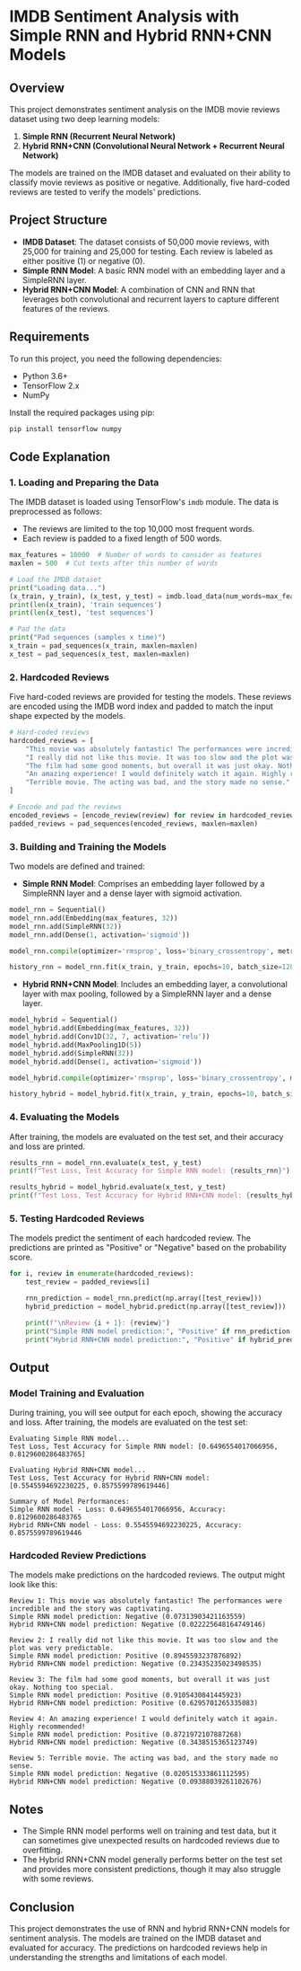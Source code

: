 # IMDB Sentiment Analysis with Simple RNN and Hybrid RNN+CNN Models

## Overview

This project demonstrates sentiment analysis on the IMDB movie reviews dataset using two deep learning models:

1. **Simple RNN (Recurrent Neural Network)**
2. **Hybrid RNN+CNN (Convolutional Neural Network + Recurrent Neural Network)**

The models are trained on the IMDB dataset and evaluated on their ability to classify movie reviews as positive or negative. Additionally, five hard-coded reviews are tested to verify the models' predictions.

## Project Structure

- **IMDB Dataset**: The dataset consists of 50,000 movie reviews, with 25,000 for training and 25,000 for testing. Each review is labeled as either positive (1) or negative (0).
- **Simple RNN Model**: A basic RNN model with an embedding layer and a SimpleRNN layer.
- **Hybrid RNN+CNN Model**: A combination of CNN and RNN that leverages both convolutional and recurrent layers to capture different features of the reviews.

## Requirements

To run this project, you need the following dependencies:

- Python 3.6+
- TensorFlow 2.x
- NumPy

Install the required packages using pip:

```bash
pip install tensorflow numpy
```

## Code Explanation

### 1. **Loading and Preparing the Data**

The IMDB dataset is loaded using TensorFlow's `imdb` module. The data is preprocessed as follows:

- The reviews are limited to the top 10,000 most frequent words.
- Each review is padded to a fixed length of 500 words.

```python
max_features = 10000  # Number of words to consider as features
maxlen = 500  # Cut texts after this number of words

# Load the IMDB dataset
print("Loading data...")
(x_train, y_train), (x_test, y_test) = imdb.load_data(num_words=max_features)
print(len(x_train), 'train sequences')
print(len(x_test), 'test sequences')

# Pad the data
print("Pad sequences (samples x time)")
x_train = pad_sequences(x_train, maxlen=maxlen)
x_test = pad_sequences(x_test, maxlen=maxlen)
```

### 2. **Hardcoded Reviews**

Five hard-coded reviews are provided for testing the models. These reviews are encoded using the IMDB word index and padded to match the input shape expected by the models.

```python
# Hard-coded reviews
hardcoded_reviews = [
    "This movie was absolutely fantastic! The performances were incredible and the story was captivating.",
    "I really did not like this movie. It was too slow and the plot was very predictable.",
    "The film had some good moments, but overall it was just okay. Nothing too special.",
    "An amazing experience! I would definitely watch it again. Highly recommended!",
    "Terrible movie. The acting was bad, and the story made no sense."
]

# Encode and pad the reviews
encoded_reviews = [encode_review(review) for review in hardcoded_reviews]
padded_reviews = pad_sequences(encoded_reviews, maxlen=maxlen)
```

### 3. **Building and Training the Models**

Two models are defined and trained:

- **Simple RNN Model**: Comprises an embedding layer followed by a SimpleRNN layer and a dense layer with sigmoid activation.

```python
model_rnn = Sequential()
model_rnn.add(Embedding(max_features, 32))
model_rnn.add(SimpleRNN(32))
model_rnn.add(Dense(1, activation='sigmoid'))

model_rnn.compile(optimizer='rmsprop', loss='binary_crossentropy', metrics=['acc'])

history_rnn = model_rnn.fit(x_train, y_train, epochs=10, batch_size=128, validation_split=0.2)
```

- **Hybrid RNN+CNN Model**: Includes an embedding layer, a convolutional layer with max pooling, followed by a SimpleRNN layer and a dense layer.

```python
model_hybrid = Sequential()
model_hybrid.add(Embedding(max_features, 32))
model_hybrid.add(Conv1D(32, 7, activation='relu'))
model_hybrid.add(MaxPooling1D(5))
model_hybrid.add(SimpleRNN(32))
model_hybrid.add(Dense(1, activation='sigmoid'))

model_hybrid.compile(optimizer='rmsprop', loss='binary_crossentropy', metrics=['acc'])

history_hybrid = model_hybrid.fit(x_train, y_train, epochs=10, batch_size=128, validation_split=0.2)
```

### 4. **Evaluating the Models**

After training, the models are evaluated on the test set, and their accuracy and loss are printed.

```python
results_rnn = model_rnn.evaluate(x_test, y_test)
print(f"Test Loss, Test Accuracy for Simple RNN model: {results_rnn}")

results_hybrid = model_hybrid.evaluate(x_test, y_test)
print(f"Test Loss, Test Accuracy for Hybrid RNN+CNN model: {results_hybrid}")
```

### 5. **Testing Hardcoded Reviews**

The models predict the sentiment of each hardcoded review. The predictions are printed as "Positive" or "Negative" based on the probability score.

```python
for i, review in enumerate(hardcoded_reviews):
    test_review = padded_reviews[i]

    rnn_prediction = model_rnn.predict(np.array([test_review]))
    hybrid_prediction = model_hybrid.predict(np.array([test_review]))

    print(f"\nReview {i + 1}: {review}")
    print("Simple RNN model prediction:", "Positive" if rnn_prediction[0][0] > 0.5 else "Negative", f"({rnn_prediction[0][0]})")
    print("Hybrid RNN+CNN model prediction:", "Positive" if hybrid_prediction[0][0] > 0.5 else "Negative", f"({hybrid_prediction[0][0]})")
```

## Output

### Model Training and Evaluation

During training, you will see output for each epoch, showing the accuracy and loss. After training, the models are evaluated on the test set:

```plaintext
Evaluating Simple RNN model...
Test Loss, Test Accuracy for Simple RNN model: [0.6496554017066956, 0.8129600286483765]

Evaluating Hybrid RNN+CNN model...
Test Loss, Test Accuracy for Hybrid RNN+CNN model: [0.5545594692230225, 0.8575599789619446]

Summary of Model Performances:
Simple RNN model - Loss: 0.6496554017066956, Accuracy: 0.8129600286483765
Hybrid RNN+CNN model - Loss: 0.5545594692230225, Accuracy: 0.8575599789619446
```

### Hardcoded Review Predictions

The models make predictions on the hardcoded reviews. The output might look like this:

```plaintext
Review 1: This movie was absolutely fantastic! The performances were incredible and the story was captivating.
Simple RNN model prediction: Negative (0.07313903421163559)
Hybrid RNN+CNN model prediction: Negative (0.022225648164749146)

Review 2: I really did not like this movie. It was too slow and the plot was very predictable.
Simple RNN model prediction: Positive (0.8945593237876892)
Hybrid RNN+CNN model prediction: Negative (0.23435235023498535)

Review 3: The film had some good moments, but overall it was just okay. Nothing too special.
Simple RNN model prediction: Positive (0.9105430841445923)
Hybrid RNN+CNN model prediction: Positive (0.6295701265335083)

Review 4: An amazing experience! I would definitely watch it again. Highly recommended!
Simple RNN model prediction: Positive (0.8721972107887268)
Hybrid RNN+CNN model prediction: Negative (0.3438515365123749)

Review 5: Terrible movie. The acting was bad, and the story made no sense.
Simple RNN model prediction: Negative (0.020515333861112595)
Hybrid RNN+CNN model prediction: Negative (0.09388039261102676)
```

## Notes

- The Simple RNN model performs well on training and test data, but it can sometimes give unexpected results on hardcoded reviews due to overfitting.
- The Hybrid RNN+CNN model generally performs better on the test set and provides more consistent predictions, though it may also struggle with some reviews.

## Conclusion

This project demonstrates the use of RNN and hybrid RNN+CNN models for sentiment analysis. The models are trained on the IMDB dataset and evaluated for accuracy. The predictions on hardcoded reviews help in understanding the strengths and limitations of each model.

